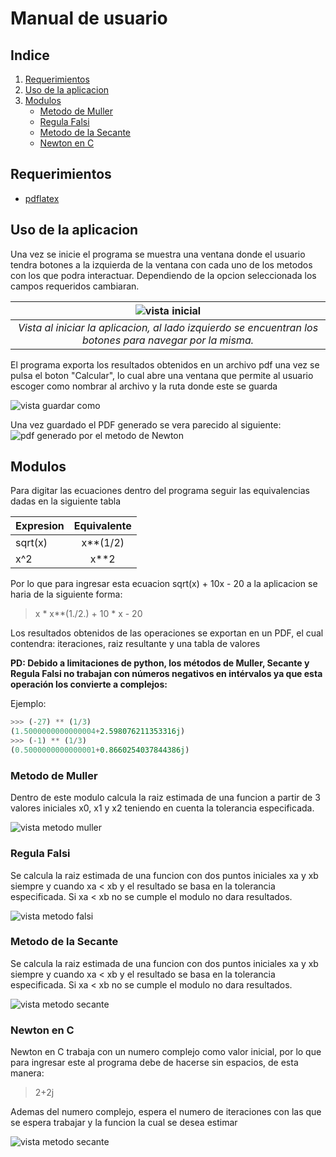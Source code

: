 # Manual de usuario

## Indice

  1. [Requerimientos](#requerimientos)
  2. [Uso de la aplicacion](#uso-de-la-aplicacion)
  3. [Modulos](#modulos)
      - [Metodo de Muller](#metodo-de-muller)
      - [Regula Falsi](#regula-falsi)
      - [Metodo de la Secante](#metodo-de-la-secante)
      - [Newton en C](#newton-en-c)

## Requerimientos

- [pdflatex](https://gist.github.com/rain1024/98dd5e2c6c8c28f9ea9d)

## Uso de la aplicacion

Una vez se inicie el programa se muestra una ventana donde el usuario tendra botones a la izquierda de la ventana con cada uno de los metodos con los que podra interactuar. Dependiendo de la opcion seleccionada los campos requeridos cambiaran.

| ![vista inicial](https://i.ibb.co/fH8LpSP/secante.png) | 
|:--:| 
| *Vista al iniciar la aplicacion, al lado izquierdo se encuentran los botones para navegar por la misma.* |

El programa exporta los resultados obtenidos en un archivo pdf una vez se pulsa el boton "Calcular", lo cual abre una ventana que permite al usuario escoger como nombrar al archivo y la ruta donde este se guarda

![vista guardar como](https://i.ibb.co/cCq65s6/save.png)

Una vez guardado el PDF generado se vera parecido al siguiente:
![pdf generado por el metodo de Newton](https://i.ibb.co/xHSJYnc/53-26-22-225347.png)
## Modulos

Para digitar las ecuaciones dentro del programa seguir las equivalencias dadas en la siguiente tabla

| Expresion      | Equivalente   |
|----------------|:-------------:|
| sqrt(x)    |    x**(1/2)   |
| x^2        |    x**2       |

Por lo que para ingresar esta ecuacion sqrt(x) + 10x - 20 a la aplicacion se haria de la siguiente forma:
> x * x**(1./2.) + 10 * x - 20

Los resultados obtenidos de las operaciones se exportan en un PDF, el cual contendra: iteraciones, raiz resultante y una tabla de valores

**PD: Debido a limitaciones de python, los métodos de Muller, Secante y Regula Falsi no trabajan con números negativos en intérvalos ya que esta operación los convierte a complejos:**

Ejemplo:
```python
>>> (-27) ** (1/3)
(1.5000000000000004+2.598076211353316j)
>>> (-1) ** (1/3)
(0.5000000000000001+0.8660254037844386j)
```

### Metodo de Muller

Dentro de este modulo calcula la raiz estimada de una funcion a partir de 3 valores iniciales x0, x1 y  x2 teniendo en cuenta la tolerancia especificada.

![vista metodo muller](https://i.ibb.co/mqq19ch/muller.png)

### Regula Falsi

Se calcula la raiz estimada de una funcion con dos puntos iniciales xa y xb siempre y cuando xa < xb y el resultado se basa en la tolerancia especificada.
Si xa < xb no se cumple el modulo no dara resultados.

![vista metodo falsi](https://i.ibb.co/P4NsBJq/falsi.png)

### Metodo de la Secante

Se calcula la raiz estimada de una funcion con dos puntos iniciales xa y xb siempre y cuando xa < xb y el resultado se basa en la tolerancia especificada.
Si xa < xb no se cumple el modulo no dara resultados.

![vista metodo secante](https://i.ibb.co/fH8LpSP/secante.png)
### Newton en C

Newton en C trabaja con un numero complejo como valor inicial, por lo que para ingresar este al programa debe de hacerse sin espacios, de esta manera:
> 2+2j

Ademas del numero complejo, espera el numero de iteraciones con las que se espera trabajar y la funcion la cual se desea estimar

![vista metodo secante](https://i.ibb.co/G2wH6z3/newton.png)
